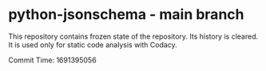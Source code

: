 # python-jsonschema - main branch

This repository contains frozen state of the repository.
Its history is cleared. It is used only for static code
analysis with Codacy.

Commit Time: 1691395056